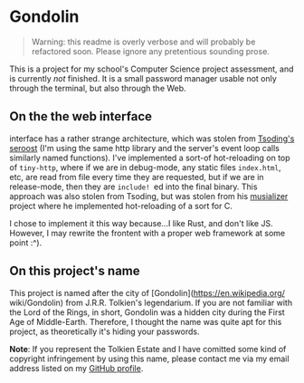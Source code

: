 # Gondolin

> Warning: this readme is overly verbose and will probably be refactored soon.
> Please ignore any pretentious sounding prose. 

This is a project for my school's Computer Science project assessment, and is
currently *not* finished. It is a small password manager usable not only through
the terminal, but also through the Web.

## On the the web interface
interface has a rather strange architecture, which was stolen from [Tsoding's
seroost](https://github.com/tsoding/seroost/) (I'm using the
same http library and the server's event loop calls similarly named functions). I've
implemented a sort-of hot-reloading on top of `tiny-http`, where if we are in
debug-mode, any static files `index.html`, etc, are read from file every time
they are requested, but if we are in release-mode, then they are `include!
`ed into the final binary. This approach was also stolen from Tsoding, but was
stolen from his [musializer](https://github.com/tsoding/musializer) project
where he implemented hot-reloading of a sort for C.

I chose to implement it this way because...I like Rust, and don't like JS. However,
I may rewrite the frontent with a proper web framework at some point :^).

## On this project's name
This project is named after the city of [Gondolin](https://en.wikipedia.org/
wiki/Gondolin) from J.R.R. Tolkien's legendarium. If you are not familiar
with the Lord of the Rings, in short, Gondolin was a hidden city during the 
First Age of Middle-Earth. Therefore, I thought the name was quite apt for
this project, as theoretically it's hiding your passwords. 

**Note**: If you represent the Tolkien Estate and I have comitted some kind
of copyright infringement by using this name, please contact me via my email address
listed on my [GitHub profile](https://github.com/needlesslygrim).